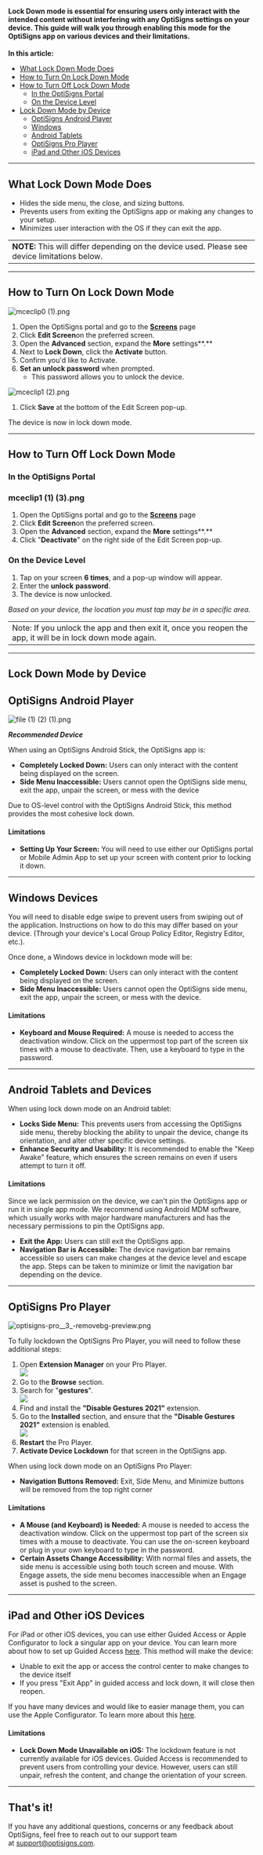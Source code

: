 #### Lock Down mode is essential for ensuring users only interact with the intended content without interfering with any OptiSigns settings on your device. This guide will walk you through enabling this mode for the OptiSigns app on various devices and their limitations.

**In this article:**

* [What Lock Down Mode Does](#Lock)
* [How to Turn On Lock Down Mode](#On)
* [How to Turn Off Lock Down Mode](#Off)
  + [In the OptiSigns Portal](#Portal)
  + [On the Device Level](#Device)
* [Lock Down Mode by Device](#modebydevice)
  + [OptiSigns Android Player](#androidplayer)
  + [Windows](#windows)
  + [Android Tablets](#androidtablet)
  + [OptiSigns Pro Player](#proplayer)
  + [iPad and Other iOS Devices](#ios)

---

What Lock Down Mode Does
------------------------

* Hides the side menu, the close, and sizing buttons.
* Prevents users from exiting the OptiSigns app or making any changes to your setup.
* Minimizes user interaction with the OS if they can exit the app.

|  |
| --- |
| **NOTE:** This will differ depending on the device used. Please see device limitations below. |

---

How to Turn On Lock Down Mode
-----------------------------

![mceclip0 (1).png](https://support.optisigns.com/hc/article_attachments/32404360390803)

1. Open the OptiSigns portal and go to the **[Screens](https://app.optisigns.com/app/screenManagement)** page
2. Click **Edit Screen**on the preferred screen.
3. Open the **Advanced** section, expand the **More** settings**.**
4. Next to **Lock Down**, click the **Activate** button.
5. Confirm you'd like to Activate.
6. **Set an unlock password** when prompted.
   * This password allows you to unlock the device.

![mceclip1 (2).png](https://support.optisigns.com/hc/article_attachments/32404554501779)

1. Click **Save** at the bottom of the Edit Screen pop-up.

The device is now in lock down mode.

---

How to Turn Off Lock Down Mode
------------------------------

### In the OptiSigns Portal

### mceclip1 (1) (3).png

1. Open the OptiSigns portal and go to the **[Screens](https://app.optisigns.com/app/screenManagement)** page
2. Click **Edit Screen**on the preferred screen.
3. Open the **Advanced** section, expand the **More** settings**.**
4. Click "**Deactivate**" on the right side of the Edit Screen pop-up.

### On the Device Level

1. Tap on your screen **6 times**, and a pop-up window will appear.
2. Enter the **unlock** **password**.
3. The device is now unlocked.

*Based on your device, the location you must tap may be in a specific area.*

|  |
| --- |
| Note: If you unlock the app and then exit it, once you reopen the app, it will be in lock down mode again. |

---

**Lock Down Mode by Device**
----------------------------

OptiSigns Android Player
------------------------

![file (1) (2) (1).png](https://support.optisigns.com/hc/article_attachments/32404354955027)

***Recommended Device***

When using an OptiSigns Android Stick, the OptiSigns app is:

* **Completely Locked Down:** Users can only interact with the content being displayed on the screen.
* **Side Menu Inaccessible:** Users cannot open the OptiSigns side menu, exit the app, unpair the screen, or mess with the device

Due to OS-level control with the OptiSigns Android Stick, this method provides the most cohesive lock down.

#### **Limitations**

* **Setting Up Your Screen:** You will need to use either our OptiSigns portal or Mobile Admin App to set up your screen with content prior to locking it down.

---

Windows Devices
---------------

You will need to disable edge swipe to prevent users from swiping out of the application. Instructions on how to do this may differ based on your device. (Through your device's Local Group Policy Editor, Registry Editor, etc.).

Once done, a Windows device in lockdown mode will be:

* **Completely Locked Down:** Users can only interact with the content being displayed on the screen.
* **Side Menu Inaccessible:** Users cannot open the OptiSigns side menu, exit the app, unpair the screen, or mess with the device.

#### **Limitations**

* **Keyboard and Mouse Required:** A mouse is needed to access the deactivation window. Click on the uppermost top part of the screen six times with a mouse to deactivate. Then, use a keyboard to type in the password.

---

Android Tablets and Devices
---------------------------

When using lock down mode on an Android tablet:

* **Locks Side Menu:** This prevents users from accessing the OptiSigns side menu, thereby blocking the ability to unpair the device, change its orientation, and alter other specific device settings.
* **Enhance Security and Usability:** It is recommended to enable the "Keep Awake" feature, which ensures the screen remains on even if users attempt to turn it off.

#### **Limitations**

Since we lack permission on the device, we can't pin the OptiSigns app or run it in single app mode. We recommend using Android MDM software, which usually works with major hardware manufacturers and has the necessary permissions to pin the OptiSigns app.

* **Exit the App:** Users can still exit the OptiSigns app.
* **Navigation Bar is Accessible:** The device navigation bar remains accessible so users can make changes at the device level and escape the app. Steps can be taken to minimize or limit the navigation bar depending on the device.

---

OptiSigns Pro Player
--------------------

![optisigns-pro__3_-removebg-preview.png](https://support.optisigns.com/hc/article_attachments/32404379907091)

To fully lockdown the OptiSigns Pro Player, you will need to follow these additional steps:

1. Open **Extension Manager** on your Pro Player.  
   ![](https://support.optisigns.com/hc/article_attachments/32401202740499)
2. Go to the **Browse** section.
3. Search for "**gestures**".  
   ![](https://support.optisigns.com/hc/article_attachments/32401202744851)
4. Find and install the **"Disable Gestures 2021"** extension.
5. Go to the **Installed** section, and ensure that the **"Disable Gestures 2021"** extension is enabled.  
   ![](https://support.optisigns.com/hc/article_attachments/32404664184083)
6. **Restart** the Pro Player.
7. **Activate Device Lockdown** for that screen in the OptiSigns app.

When using lock down mode on an OptiSigns Pro Player:

* **Navigation Buttons Removed:** Exit, Side Menu, and Minimize buttons will be removed from the top right corner

#### **Limitations**

* **A Mouse (and Keyboard) is Needed:** A mouse is needed to access the deactivation window. Click on the uppermost top part of the screen six times with a mouse to deactivate. You can use the on-screen keyboard or plug in your own keyboard to type in the password.
* **Certain Assets Change Accessibility:** With normal files and assets, the side menu is accessible using both touch screen and mouse. With Engage assets, the side menu becomes inaccessible when an Engage asset is pushed to the screen.

---

iPad and Other iOS Devices
--------------------------

For iPad or other iOS devices, you can use either Guided Access or Apple Configurator to lock a singular app on your device. You can learn more about how to set up Guided Access [here](https://support.optisigns.com/hc/en-us/articles/25273043501587). This method will make the device:

* Unable to exit the app or access the control center to make changes to the device itself
* If you press "Exit App" in guided access and lock down, it will close then reopen.

If you have many devices and would like to easier manage them, you can use the Apple Configurator. To learn more about this [here](https://support.apple.com/guide/apple-configurator-mac/start-single-app-mode-cadbf9c172/mac).

#### **Limitations**

* **Lock Down Mode Unavailable on iOS:** The lockdown feature is not currently available for iOS devices. Guided Access is recommended to prevent users from controlling your device. However, users can still unpair, refresh the content, and change the orientation of your screen.

---

That's it!
----------

If you have any additional questions, concerns or any feedback about OptiSigns, feel free to reach out to our support team at [support@optisigns.com](mailto:support@optisigns.com).